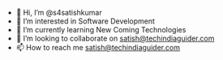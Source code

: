 - 👋 Hi, I’m @s4satishkumar
- 👀 I’m interested in Software Development 
- 🌱 I’m currently learning New Coming Technologies
- 💞️ I’m looking to collaborate on satish@techindiaguider.com
- 📫 How to reach me satish@techindiaguider.com

<!---
s4satishkumar/s4satishkumar is a ✨ special ✨ repository because its `README.md` (this file) appears on your GitHub profile.
You can click the Preview link to take a look at your changes.
--->
